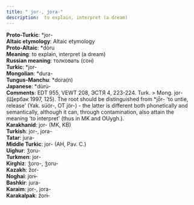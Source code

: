 ```yaml
---
title: " jor-, jora-"
description:  to explain, interpret (a dream)
---
```


<strong>Proto-Turkic</strong>:  *jor-<br>
<strong>Altaic etymology</strong>:  Altaic etymology<br>
<strong> Proto-Altaic</strong>:  *dòru<br>
<strong>Meaning</strong>:  to explain, interpret (a dream)<br>
<strong>Russian meaning</strong>:  толковать (сон)<br>
<strong>Turkic</strong>:  *jor-<br>
<strong>Mongolian</strong>:  *dura-<br>
<strong>Tungus-Manchu</strong>:  *dora(n)<br>
<strong>Japanese</strong>:  *dùrù-<br>
<strong>Comments</strong>:  EDT 955, VEWT 208, ЭСТЯ 4, 223-224. Turk. > Mong. jor- (Щербак 1997, 125). The root should be distinguished from *jȫr- 'to untie, release' (Yak. süör-, OT jör-) - the latter is different both phonetically and semantically, although it can, through contamination, also attain the meaning 'to interpret' (thus in MK and OUygh.).<br>
<strong>Karakhanid</strong>:  jor- (MK, KB)<br>
<strong>Turkish</strong>:  jor-, jora-<br>
<strong>Tatar</strong>:  jura-<br>
<strong>Middle Turkic</strong>:  jor- (AH, Pav. C.)<br>
<strong>Uighur</strong>:  ǯoru-<br>
<strong>Turkmen</strong>:  jor-<br>
<strong>Kirghiz</strong>:  ǯoro-, ǯoru-<br>
<strong>Kazakh</strong>:  žor-<br>
<strong>Noghai</strong>:  jorɨ-<br>
<strong>Bashkir</strong>:  jura-<br>
<strong>Karaim</strong>:  jor-, jora-<br>
<strong>Karakalpak</strong>:  žorɨ-<br>


